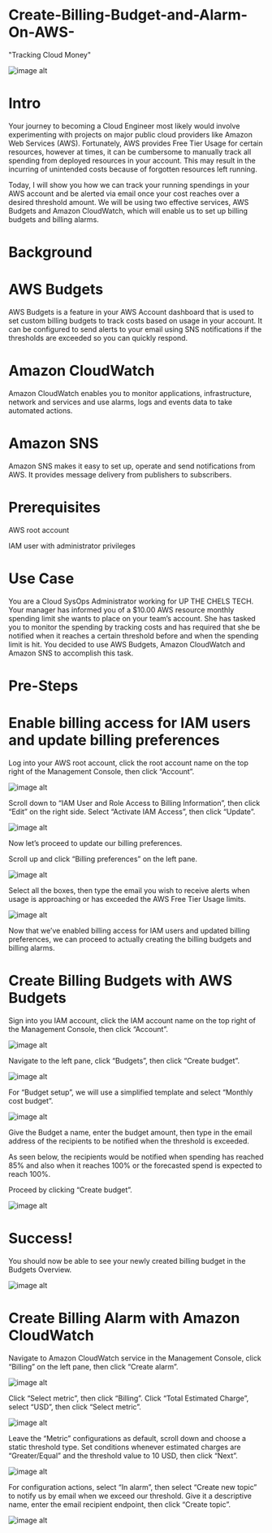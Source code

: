 # Create-Billing-Budget-and-Alarm-On-AWS-
"Tracking Cloud Money"

![image alt](https://github.com/Tatenda-Prince/Create-Billing-Budget-and-Alarm-On-AWS-/blob/6781aa8b78dc0f379030ea30823c7e478bb2162f/Images/aws%20budget.png)

# Intro

Your journey to becoming a Cloud Engineer most likely would involve experimenting with projects on major public cloud providers like Amazon Web Services (AWS). Fortunately, AWS provides Free Tier Usage for certain resources, however at times, it can be cumbersome to manually track all spending from deployed resources in your account. This may result in the incurring of unintended costs because of forgotten resources left running.

Today, I will show you how we can track your running spendings in your AWS account and be alerted via email once your cost reaches over a desired threshold amount. We will be using two effective services, AWS Budgets and Amazon CloudWatch, which will enable us to set up billing budgets and billing alarms.

# Background

# AWS Budgets

AWS Budgets is a feature in your AWS Account dashboard that is used to set custom billing budgets to track costs based on usage in your account. It can be configured to send alerts to your email using SNS notifications if the thresholds are exceeded so you can quickly respond.

# Amazon CloudWatch

Amazon CloudWatch enables you to monitor applications, infrastructure, network and services and use alarms, logs and events data to take automated actions.

# Amazon SNS

Amazon SNS makes it easy to set up, operate and send notifications from AWS. It provides message delivery from publishers to subscribers.

# Prerequisites

AWS root account

IAM user with administrator privileges

# Use Case

You are a Cloud SysOps Administrator working for UP THE CHELS TECH. Your manager has informed you of a $10.00 AWS resource monthly spending limit she wants to place on your team’s account. She has tasked you to monitor the spending by tracking costs and has required that she be notified when it reaches a certain threshold before and when the spending limit is hit. You decided to use AWS Budgets, Amazon CloudWatch and Amazon SNS to accomplish this task.

# Pre-Steps

# Enable billing access for IAM users and update billing preferences

Log into your AWS root account, click the root account name on the top right of the Management Console, then click “Account”.

![image alt](https://github.com/Tatenda-Prince/Create-Billing-Budget-and-Alarm-On-AWS-/blob/4db33f47fac54562ff7c083db271868283587324/Images/Screenshot%202024-12-24%20120213.png)


Scroll down to “IAM User and Role Access to Billing Information”, then click “Edit” on the right side. Select “Activate IAM Access”, then click “Update”.


![image alt](https://github.com/Tatenda-Prince/Create-Billing-Budget-and-Alarm-On-AWS-/blob/b4d64bc5279b5b8e3f3944511d59f134e6b0f032/Images/Screenshot%202024-12-24%20120326.png) 

Now let’s proceed to update our billing preferences.

Scroll up and click “Billing preferences” on the left pane.

![image alt](https://github.com/Tatenda-Prince/Create-Billing-Budget-and-Alarm-On-AWS-/blob/04bc426fc7cd4cc33bd2ae4046c53e25ebfc5cef/Images/Screenshot%202024-12-26%20114033.png) 


Select all the boxes, then type the email you wish to receive alerts when usage is approaching or has exceeded the AWS Free Tier Usage limits.

![image alt](https://github.com/Tatenda-Prince/Create-Billing-Budget-and-Alarm-On-AWS-/blob/70bb6e57f5962a0af69c33eb1ab06698c5871afe/Images/Screenshot%202024-12-26%20114149.png)

Now that we’ve enabled billing access for IAM users and updated billing preferences, we can proceed to actually creating the billing budgets and billing alarms.


# Create Billing Budgets with AWS Budgets

Sign into you IAM account, click the IAM account name on the top right of the Management Console, then click “Account”.

![image alt](https://github.com/Tatenda-Prince/Create-Billing-Budget-and-Alarm-On-AWS-/blob/866551cfe9d74af8445c4401914ef677afa21e64/Images/Screenshot%202024-12-24%20120213.png)

Navigate to the left pane, click “Budgets”, then click “Create budget”.

![image alt](https://github.com/Tatenda-Prince/Create-Billing-Budget-and-Alarm-On-AWS-/blob/c225df46ce187949fcf6d21b72814fb20698d57d/Images/Screenshot%202024-12-24%20120804.png)


For “Budget setup”, we will use a simplified template and select “Monthly cost budget”.

![image alt](https://github.com/Tatenda-Prince/Create-Billing-Budget-and-Alarm-On-AWS-/blob/d5aacaa87cacff0a72a0d19392dde14707e04480/Images/Screenshot%202024-12-24%20121011.png)


Give the Budget a name, enter the budget amount, then type in the email address of the recipients to be notified when the threshold is exceeded.

As seen below, the recipients would be notified when spending has reached 85% and also when it reaches 100% or the forecasted spend is expected to reach 100%.

Proceed by clicking “Create budget”.


![image alt](https://github.com/Tatenda-Prince/Create-Billing-Budget-and-Alarm-On-AWS-/blob/ebdc4b4a19e9e87fa23fc3ddc96270df10f30e29/Images/Screenshot%202024-12-24%20121019.png)


# Success!
You should now be able to see your newly created billing budget in the Budgets Overview.

![image alt](https://github.com/Tatenda-Prince/Create-Billing-Budget-and-Alarm-On-AWS-/blob/c8b3987a79868b2bbbaee7faa719fc6f62750218/Images/Screenshot%202024-12-24%20121042.png)


# Create Billing Alarm with Amazon CloudWatch

Navigate to Amazon CloudWatch service in the Management Console, click “Billing” on the left pane, then click “Create alarm”.


![image alt](https://github.com/Tatenda-Prince/Create-Billing-Budget-and-Alarm-On-AWS-/blob/2ecf03bade1e74d6e8b6516319cead92255b396d/Images/Screenshot%202024-12-26%20120043.png)


Click “Select metric”, then click “Billing”. Click “Total Estimated Charge”, select “USD”, then click “Select metric”.

![image alt]()


Leave the “Metric” configurations as default, scroll down and choose a static threshold type. Set conditions whenever estimated charges are “Greater/Equal” and the threshold value to 10 USD, then click “Next”.


![image alt]() 

For configuration actions, select “In alarm”, then select “Create new topic” to notify us by email when we exceed our threshold. Give it a descriptive name, enter the email recipient endpoint, then click “Create topic”.

![image alt]()





























